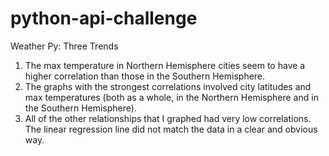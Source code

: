 # python-api-challenge

Weather Py: Three Trends
  1. The max temperature in Northern Hemisphere cities seem to have a higher correlation than those in the Southern Hemisphere.
  2. The graphs with the strongest correlations involved city latitudes and max temperatures (both as a whole, in the Northern Hemisphere and       in the Southern Hemisphere).
  3. All of the other relationships that I graphed had very low correlations. The linear regression line did not match the data in a clear and obvious way.
